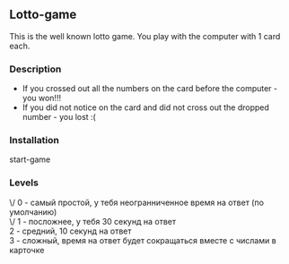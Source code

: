 ## **Lotto-game**
This is the well known lotto game.
You play with the computer with 1 card each.

### Description
+ If you crossed out all the numbers on the card before the computer - you won!!!
+ If you did not notice on the card and did not cross out the dropped number - you lost :(

### Installation



start-game

### Levels
   \\/ 0 - самый простой, у тебя неогранниченное время на ответ (по умолчанию)   
   \\/ 1 - посложнее, у тебя 30 секунд на ответ   
       2 - средний, 10 секунд на ответ   
       3 - сложный, время на ответ будет сокращаться вместе с числами в карточке   
